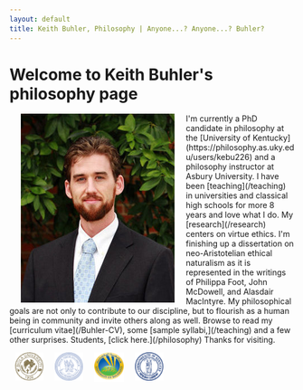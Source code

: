 ```yaml
---
layout: default
title: Keith Buhler, Philosophy | Anyone...? Anyone...? Buhler? 
--- 
```


<h1>Welcome to Keith Buhler's philosophy page</h1>

<img src="/img/keithbuhler-golden.png" alt="Keith Buhler" hspace="20px" align="left">  
I'm currently a PhD candidate in philosophy at the [University of Kentucky](https://philosophy.as.uky.edu/users/kebu226) and a philosophy instructor at Asbury University. I have been [teaching](/teaching) in universities and classical high schools for more 8 years and love what I do. My [research](/research) centers on virtue ethics. I'm finishing up a dissertation on neo-Aristotelian ethical naturalism as it is represented in the writings of Philippa Foot, John McDowell, and Alasdair MacIntyre. My philosophical goals are not only to contribute to our discipline, but to flourish as a human being in community and invite others along as well. Browse to read my [curriculum vitae](/Buhler-CV), some [sample syllabi,](/teaching) and a few other surprises. Students, [click here.](/philosophy) Thanks for visiting.


<br>

<img src="/img/seal-biola.png" alt="Biola" height="50" align="left" hspace="10px" width="50"> &nbsp;&nbsp;&nbsp; <img src="/img/seal-thi.png" alt="Torrey Honors" height="50" width="50" align="left" hspace="10px">  <img src="/img/seal-balamand.png" alt="Balamand" height="52" width="52" align="left" hspace="10px"> <img src="/img/seal-uk.png" alt="Kentucky" height="50" width="50" align="left" hspace="10px">  

<br>